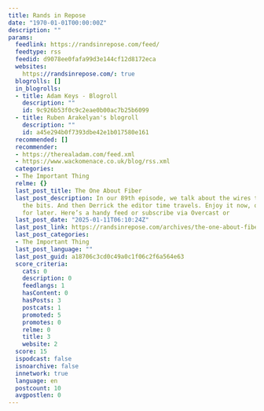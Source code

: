 ```yaml
---
title: Rands in Repose
date: "1970-01-01T00:00:00Z"
description: ""
params:
  feedlink: https://randsinrepose.com/feed/
  feedtype: rss
  feedid: d9078ee0fafa99d3e144cf12d8172eca
  websites:
    https://randsinrepose.com/: true
  blogrolls: []
  in_blogrolls:
  - title: Adam Keys - Blogroll
    description: ""
    id: 9c926b53f0c9c2eae0b00ac7b25b6099
  - title: Ruben Arakelyan's blogroll
    description: ""
    id: a45e294b0f7393dbe42e1b017580e161
  recommended: []
  recommender:
  - https://therealadam.com/feed.xml
  - https://www.wackomenace.co.uk/blog/rss.xml
  categories:
  - The Important Thing
  relme: {}
  last_post_title: The One About Fiber
  last_post_description: In our 89th episode, we talk about the wires that bring us
    the bits. And then Derrick the editor time travels. Enjoy it now, or download
    for later. Here’s a handy feed or subscribe via Overcast or
  last_post_date: "2025-01-11T06:10:24Z"
  last_post_link: https://randsinrepose.com/archives/the-one-about-fiber/
  last_post_categories:
  - The Important Thing
  last_post_language: ""
  last_post_guid: a18706c3cd0c49a0c1f06c2f6a564e63
  score_criteria:
    cats: 0
    description: 0
    feedlangs: 1
    hasContent: 0
    hasPosts: 3
    postcats: 1
    promoted: 5
    promotes: 0
    relme: 0
    title: 3
    website: 2
  score: 15
  ispodcast: false
  isnoarchive: false
  innetwork: true
  language: en
  postcount: 10
  avgpostlen: 0
---
```

